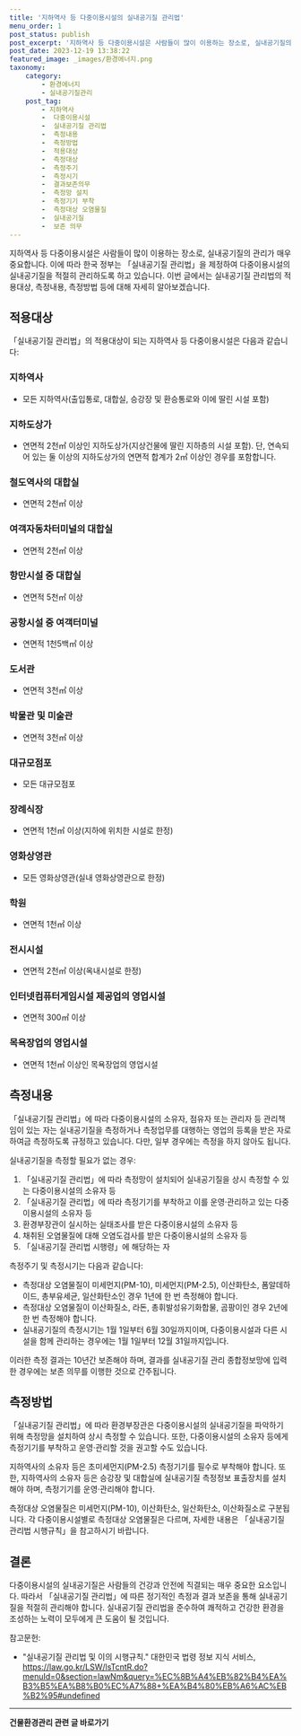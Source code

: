```yaml
---
title: '지하역사 등 다중이용시설의 실내공기질 관리법'
menu_order: 1
post_status: publish
post_excerpt: '지하역사 등 다중이용시설은 사람들이 많이 이용하는 장소로, 실내공기질의 관리가 매우 중요합니다. 이에 따라 한국 정부는  실내공기질 관리법 을 제정하여 다중이용시설의 실내공기질을 적절히 관리하도록 하고 있습니다. 이번 글에서는 실내공기질 관리법의 적용대상, 측정내용, 측정방법 등에 대해 자세히 알아보겠습니다.'
post_date: 2023-12-19 13:38:22
featured_image: _images/환경에너지.png
taxonomy:
    category:
        - 환경에너지
        - 실내공기질관리
    post_tag:
        - 지하역사
        -  다중이용시설
        -  실내공기질 관리법
        -  측정내용
        -  측정방법
        -  적용대상
        -  측정대상
        -  측정주기
        -  측정시기
        -  결과보존의무
        -  측정망 설치
        -  측정기기 부착
        -  측정대상 오염물질
        -  실내공기질
        -  보존 의무
---
```



지하역사 등 다중이용시설은 사람들이 많이 이용하는 장소로, 실내공기질의 관리가 매우 중요합니다. 이에 따라 한국 정부는 「실내공기질 관리법」을 제정하여 다중이용시설의 실내공기질을 적절히 관리하도록 하고 있습니다. 이번 글에서는 실내공기질 관리법의 적용대상, 측정내용, 측정방법 등에 대해 자세히 알아보겠습니다. 

## 적용대상

「실내공기질 관리법」의 적용대상이 되는 지하역사 등 다중이용시설은 다음과 같습니다:

### 지하역사
- 모든 지하역사(출입통로, 대합실, 승강장 및 환승통로와 이에 딸린 시설 포함)

### 지하도상가
- 연면적 2천㎡ 이상인 지하도상가(지상건물에 딸린 지하층의 시설 포함). 단, 연속되어 있는 둘 이상의 지하도상가의 연면적 합계가 2㎡ 이상인 경우를 포함합니다.

### 철도역사의 대합실
- 연면적 2천㎡ 이상

### 여객자동차터미널의 대합실
- 연면적 2천㎡ 이상

### 항만시설 중 대합실
- 연면적 5천㎡ 이상

### 공항시설 중 여객터미널
- 연면적 1천5백㎡ 이상

### 도서관
- 연면적 3천㎡ 이상

### 박물관 및 미술관
- 연면적 3천㎡ 이상

### 대규모점포
- 모든 대규모점포

### 장례식장
- 연면적 1천㎡ 이상(지하에 위치한 시설로 한정)

### 영화상영관
- 모든 영화상영관(실내 영화상영관으로 한정)

### 학원
- 연면적 1천㎡ 이상

### 전시시설
- 연면적 2천㎡ 이상(옥내시설로 한정)

### 인터넷컴퓨터게임시설 제공업의 영업시설
- 연면적 300㎡ 이상

### 목욕장업의 영업시설
- 연면적 1천㎡ 이상인 목욕장업의 영업시설

## 측정내용

「실내공기질 관리법」에 따라 다중이용시설의 소유자, 점유자 또는 관리자 등 관리책임이 있는 자는 실내공기질을 측정하거나 측정업무를 대행하는 영업의 등록을 받은 자로 하여금 측정하도록 규정하고 있습니다. 다만, 일부 경우에는 측정을 하지 않아도 됩니다.

실내공기질을 측정할 필요가 없는 경우:
1. 「실내공기질 관리법」에 따라 측정망이 설치되어 실내공기질을 상시 측정할 수 있는 다중이용시설의 소유자 등
2. 「실내공기질 관리법」에 따라 측정기기를 부착하고 이를 운영·관리하고 있는 다중이용시설의 소유자 등
3. 환경부장관이 실시하는 실태조사를 받은 다중이용시설의 소유자 등
4. 채취된 오염물질에 대해 오염도검사를 받은 다중이용시설의 소유자 등
5. 「실내공기질 관리법 시행령」에 해당하는 자

측정주기 및 측정시기는 다음과 같습니다:
- 측정대상 오염물질이 미세먼지(PM-10), 미세먼지(PM-2.5), 이산화탄소, 폼알데하이드, 총부유세균, 일산화탄소인 경우 1년에 한 번 측정해야 합니다.
- 측정대상 오염물질이 이산화질소, 라돈, 총휘발성유기화합물, 곰팡이인 경우 2년에 한 번 측정해야 합니다.
- 실내공기질의 측정시기는 1월 1일부터 6월 30일까지이며, 다중이용시설과 다른 시설을 함께 관리하는 경우에는 1월 1일부터 12월 31일까지입니다.

이러한 측정 결과는 10년간 보존해야 하며, 결과를 실내공기질 관리 종합정보망에 입력한 경우에는 보존 의무를 이행한 것으로 간주됩니다.

## 측정방법

「실내공기질 관리법」에 따라 환경부장관은 다중이용시설의 실내공기질을 파악하기 위해 측정망을 설치하여 상시 측정할 수 있습니다. 또한, 다중이용시설의 소유자 등에게 측정기기를 부착하고 운영·관리할 것을 권고할 수도 있습니다.

지하역사의 소유자 등은 초미세먼지(PM-2.5) 측정기기를 필수로 부착해야 합니다. 또한, 지하역사의 소유자 등은 승강장 및 대합실에 실내공기질 측정정보 표출장치를 설치해야 하며, 측정기기를 운영·관리해야 합니다.

측정대상 오염물질은 미세먼지(PM-10), 이산화탄소, 일산화탄소, 이산화질소로 구분됩니다. 각 다중이용시설별로 측정대상 오염물질은 다르며, 자세한 내용은 「실내공기질 관리법 시행규칙」을 참고하시기 바랍니다.

## 결론

다중이용시설의 실내공기질은 사람들의 건강과 안전에 직결되는 매우 중요한 요소입니다. 따라서 「실내공기질 관리법」에 따른 정기적인 측정과 결과 보존을 통해 실내공기질을 적절히 관리해야 합니다. 실내공기질 관리법을 준수하여 쾌적하고 건강한 환경을 조성하는 노력이 모두에게 큰 도움이 될 것입니다.

참고문헌:
- "실내공기질 관리법 및 이의 시행규칙." 대한민국 법령 정보 지식 서비스, https://law.go.kr/LSW/lsTcntR.do?menuId=0&section=lawNm&query=%EC%8B%A4%EB%82%B4%EA%B3%B5%EA%B8%B0%EC%A7%88+%EA%B4%80%EB%A6%AC%EB%B2%95#undefined
<!-- wp:separator -->
<hr class="wp-block-separator has-alpha-channel-opacity"/>
<!-- /wp:separator -->

<!-- wp:group {"backgroundColor":"base","layout":{"type":"constrained"}} -->
<div class="wp-block-group has-base-background-color has-background"><!-- wp:paragraph {"align":"center","fontSize":"medium"} -->
<p class="has-text-align-center has-large-font-size"><strong>건물환경관리 관련 글 바로가기</strong></p>
<!-- /wp:paragraph -->


<!-- wp:latest-posts
{"categories":[{"id":22783,"count":19,"description":"","link":"https://uknowlaw.com/category/%ea%b1%b4%eb%ac%bc%ed%99%98%ea%b2%bd%ea%b4%80%eb%a6%ac/","name":"건물환경관리","slug":"건물환경관리","taxonomy":"category","parent":0,"meta":[],"_links":{"self":[{"href":"https://uknowlaw.com/wp-json/wp/v2/categories/22783"}],"collection":[{"href":"https://uknowlaw.com/wp-json/wp/v2/categories"}],"about":[{"href":"https://uknowlaw.com/wp-json/wp/v2/taxonomies/category"}],"wp:post_type":[{"href":"https://uknowlaw.com/wp-json/wp/v2/posts?categories=22783"}],"curies":[{"name":"wp","href":"https://api.w.org/{rel}","templated":true}]}}],"postsToShow":100,"excerptLength":28,"postLayout":"grid","columns":2,"featuredImageAlign":"left","featuredImageSizeSlug":"large","fontSize":"small"} /--></div>
<!-- /wp:group -->